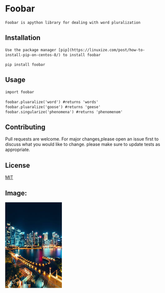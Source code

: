 #  **Foobar**
	Foobar is apython library for dealing with word pluralization
## **Installation**
	Use the package manager [pip](https://linuxize.com/post/how-to-install-pip-on-centos-8/) to install foobar
`pip install foobar`
##  **Usage**
```
import foobar

foobar.pluaralize('word') #returns 'words'
foobar.pluaralize('goose') #returns 'geese'
foobar.singularize('phenomena') #returns 'phenomenom'
```
##  **Contributing**
Pull requests are welcome. For major changes,please open an issue first to discuss what you would like to change.
please make sure to update tests as appropriate.
 ## **License**
[MIT](https://www.mit.edu/)
 ##  Image:
![alt text](https://github.com/hassanomnia/lab2_proj/blob/master/download%20(1).jpeg)




